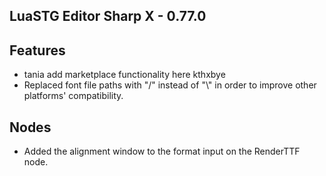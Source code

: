 ﻿## LuaSTG Editor Sharp X - 0.77.0
## Features
* tania add marketplace functionality here kthxbye
* Replaced font file paths with "/" instead of "\\" in order to improve other platforms' compatibility.

## Nodes

* Added the alignment window to the format input on the RenderTTF node.